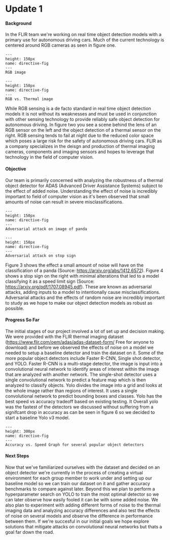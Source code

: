 # Update 1
#### Background
In the FLIR team we're working on real time object detection models with a primary use for autonomous driving cars. Much of the current technology is centered around RGB cameras as seen in figure one. 

```{figure} 1*QOGcvHbrDZiCqTG6THIQ_w.png
---
height: 150px
name: directive-fig
---
RGB image 

```

```{figure} adk-skateboarder-primary1.jpg
---
height: 150px
name: directive-fig
---
RGB vs. Thermal image 
```

While RGB sensing is a de facto standard in real time object detection models it is not without its weaknesses and must be used in conjunction with other sensing technology to provide reliably safe object detection for autonomous driving. In figure two you see a scene behind the lens of an RGB sensor on the left and the object detection of a thermal sensor on the right. RGB sensing tends to fail at night due to the reduced color space which poses a large risk for the safety of autonomous driving cars. FLIR as a company specializes in the deisgn and production of thermal imaging cameras, components and imaging sensors and hopes to leverage that technology in the field of computer vision. 

#### Objective
Our team is primarily concerned with analyzing the robustness of a thermal object detector for ADAS (Advanced Driver Assistance Systems) subject to the effect of added noise. Understanding the effect of noise is incredibly important to field of computer vision as it's been observed that small amounts of noise can result in severe misclassifications. 

```{figure} 1*PmCgcjO3sr3CPPaCpy5Fgw.png
---
height: 150px
name: directive-fig
---
Adversarial attack on image of panda 
```

```{figure} 1*n18mfvFgeZTLVxx07iBNkA.png
---
height: 150px
name: directive-fig
---
Adversarial attack on stop sign
```
Figure 3 shows the effect a small amount of noise will have on the classification of a panda (Source: https://arxiv.org/abs/1412.6572). Figure 4 shows a stop sign on the right with minimal alterations that led to a model classifying it as a speed limit sign (Source: https://arxiv.org/pdf/1707.08945.pdf). These are known as adversarial attacks, adding inputs to a model to intentionally cause misclassifications. Adversarial attacks and the effects of random noise are incredibly important to study as we hope to make our object detection models as robust as possible. 

#### Progress So Far
The initial stages of our project involved a lot of set up and decision making. We were provided with the FLIR thermal imaging dataset (https://www.flir.com/oem/adas/adas-dataset-form/ Free for anyone to download) and before we observed the effects of noise on a model we needed to setup a baseline detector and train the dataset on it. Some of the more popular object detectors include Faster R-CNN, Single shot detector, and YOLO. Faster R-CNN is a multi-stage detector, the image is input into a convolutional neural network to identify areas of interest within the image that are analyzed with another network. The single-shot detector uses a single convolutional network to predict a feature map which is then analyzed to classify objects. Yolo divides the image into a grid and looks at the whole image rather than regions of interest. It uses a single convolutional network to predict bounding boxes and classes. Yolo has the best speed vs accuracy tradeoff based on existing testing. It  Overall yolo was the fastest of the detectors we discussed without suffering from a signifcant drop in accuracy as can be seen in figure 6 so we decided to start a baseline Yolo v3 model. 

```{figure} DetectorComparison.png
---
height: 300px
name: directive-fig
---
Accuracy vs. Speed Graph for several popular object detectors
```
#### Next Steps
Now that we've familiarized ourselves with the dataset and decided on an object detector we're currently in the process of creating a virtual environment for each group member to work under and setting up our baseline model so we can train our dataset on it and gather accuracy benchmarks to compare against later. Beyond this we plan to perform  a hyperparameter search on YOLO to train the most optimal detector so we can later observe how easily fooled it can be with some added noise. We also plan to experiment with adding different forms of noise to the thermal imaging data and analyzing accuracy differences and also test the effects of noise on several models and observe the difference in performance between them. If we're succesful in our initial goals we hope explore solutions that mitigate attacks on convolutional neural networks but thats a goal far down the road.





